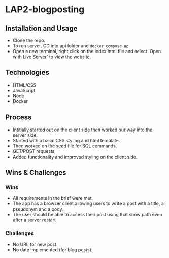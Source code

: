 # LAP2-blogposting

## Installation and Usage

* Clone the repo.
* To run server, CD into api folder and `docker compose up`.
* Open a new terminal, right click on the index.html file and select 'Open with Live Server' to view the website.


## Technologies

* HTML/CSS
* JavaScript
* Node 
* Docker


## Process
* Intitially started out on the client side then worked our way into the server side.
* Started with a basic CSS styling and html template.
* Then worked on the seed file for SQL commands.
* GET/POST requests
* Added functionality and improved styling on the client side.


## Wins & Challenges
### Wins
* All requirements in the brief were met.
* The app has a browser client allowing users to write a post with a title, a pseudonym and a body.
* The user should be able to access their post using that show path even after a server restart


### Challenges
* No URL for new post
* No date implemented (for blog posts). 


